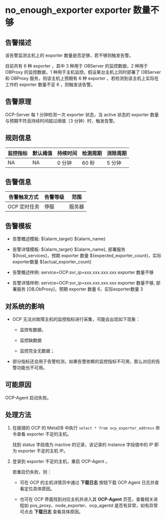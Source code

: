 no_enough_exporter exporter 数量不够 
=====================================================



**告警描述** 
-----------------------------

该告警监测主机上的 exporter 数量是否足够，若不够则触发告警。

目前共有 6 种 exporter ，其中 3 种用于 OBServer 的监控数据，2 种用于 OBProxy 的监控数据，1 种用于主机监控。假设某台主机上同时部署了 OBServer 和 OBProxy 服务，则该主机上预期有 6 种 exporter ，若检测到该主机上实际在工作的 exporter 数量不足 6 ，则触发该告警。

告警原理 
-------------------------

OCP-Server 每 1 分钟检测一次 exporter 状态，当 active 状态的 exporter 数量与预期不符且持续时间超过阈值（3 分钟）时，触发告警。

**规则信息** 
-----------------------------



| 监控指标 | 默认阈值 | 持续时间 | 检测周期 | 消除周期 |
|------|------|------|------|------|
| NA   | NA   | 0 分钟 | 60 秒 | 5 分钟 |



**告警信息** 
-----------------------------



|  告警触发方式  | 告警等级 | 范围  |
|----------|------|-----|
| OCP 定时任务 | 停服   | 服务器 |



**告警模板** 
-----------------------------

* 告警概述模板: \${alarm_target} ${alarm_name}

  

* 告警详情模板: \${alarm_target} \${alarm_name}, 部署服务 \${host_services}，预期 exporter 数量 \${expected_exporter_count}，实际exporter数量 ${actual_exporter_count}

  

* 告警概述样例: service=OCP:svr_ip=xxx.xxx.xxx.xxx exporter 数量不够

  

* 告警详情样例: service=OCP:svr_ip=xxx.xxx.xxx.xxx exporter 数量不够, 部署服务 [OB,ObProxy\]，预期 exporter 数量 6，实际exporter数量 3

  




**对系统的影响** 
-------------------------------

* OCP 无法对故障主机的监控指标进行采集，可能会出现如下现象：

  * 监控有数据，

    
  
  * 监控缺数据

    
  
  * 监控完全无数据；

    
  

  

* 部分指标还会用于告警检测，如果告警依赖的监控指标不可用，那么对应的告警功能也不可用。

  




**可能原因** 
-----------------------------

OCP-Agent 启动失败。

**处理方法** 
-----------------------------

1. 在报错的 OCP 的 MetaDB 中执行 `select * from ocp_exporter_address` 命令查看 exporter 不足的主机。

   找到 status 字段值为 inactive 的记录，该记录的 instance 字段值中的 IP 即为 exporter 不足的主机 IP。
   

2. 登录到 exporter 不足的主机，重启 OCP-Agent 。


   若重启仍失败，则：
   * 可在 OCP 的主机详情页中通过 **下载日志** 按钮下载 OCP Agent 日志并查看定位具体原因。

     
   
   * 也可在 OCP 界面找到对应主机并进入其 **OCP-Agent** 页签，查看相关进程如 pos_proxy、node_exporter、ocp_agentd 是否有异常，如有异常可点击 **下载日志** 查看具体原因。

     
   

   



